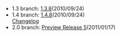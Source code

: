 - 1.3 branch: [1.3.8](http://www.symfony-project.org/installation)(2010/09/24)
- 1.4 branch: [1.4.8](http://www.symfony-project.org/installation)(2010/09/24)<br />
  [Changelog](/changelog/1_4)
- 2.0 branch: [Preview Release 5](http://symfony-reloaded.org/code)(2011/01/17)
